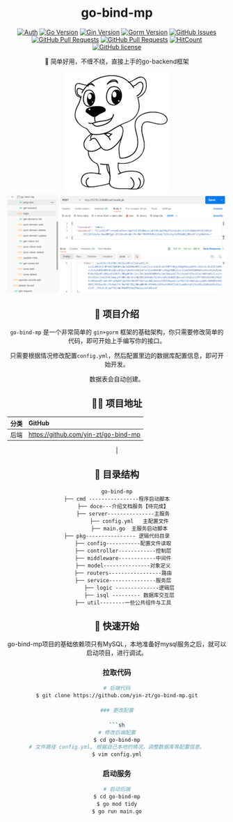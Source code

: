 <div align="center">

<h1 align="center">go-bind-mp</h1>

[![Auth](https://img.shields.io/badge/Auth-eryajf-ff69b4)](https://github.com/eryajf)
[![Go Version](https://img.shields.io/github/go-mod/go-version/eryajf/xirang)](https://github.com/eryajf/xirang)
[![Gin Version](https://img.shields.io/badge/Gin-1.6.3-brightgreen)](https://github.com/eryajf/xirang)
[![Gorm Version](https://img.shields.io/badge/Gorm-1.20.12-brightgreen)](https://github.com/eryajf/xirang)
[![GitHub Issues](https://img.shields.io/github/issues/eryajf/xirang.svg)](https://github.com/eryajf/xirang/issues)
[![GitHub Pull Requests](https://img.shields.io/github/issues-pr/eryajf/xirang)](https://github.com/eryajf/xirang/pulls)
[![GitHub Pull Requests](https://img.shields.io/github/stars/eryajf/xirang)](https://github.com/eryajf/xirang/stargazers)
[![HitCount](https://views.whatilearened.today/views/github/eryajf/xirang.svg)](https://github.com/eryajf/xirang)
[![GitHub license](https://img.shields.io/github/license/eryajf/xirang)](https://github.com/eryajf/xirang/blob/main/LICENSE)

<p> 🐉 简单好用，不缠不绕，直接上手的go-backend框架 </p>

![logo](cmd/docs/logo.png)
![api](cmd/docs/postman.png)


## 🥸 项目介绍

`go-bind-mp` 是一个非常简单的 `gin+gorm` 框架的基础架构，你只需要修改简单的代码，即可开始上手编写你的接口。

只需要根据情况修改配置`config.yml`，然后配置里边的数据库配置信息，即可开始开发。

数据表会自动创建。

## 👨‍💻 项目地址

| 分类 |                        GitHub                       
| :--: | :--------------------------------------------------
| 后端 |  https://github.com/yin-zt/go-bind-mp
|
## 📖 目录结构

```
go-bind-mp
├── cmd ----------------程序启动脚本
    ├── doce---介绍文档服务【待完成】
    ├── server---------------主服务
        ├── config.yml   主配置文件
        ├── main.go  主服务启动脚本
├── pkg---------------- 逻辑代码目录
    ├── config-----------配置文件读取
    ├── controller------------控制层
    ├── middleware------------中间件
    ├── model---------------对象定义
    ├── routers-----------------路由
    ├── service---------------服务层
        ├── logic --------------逻辑层
        ├── isql --------- 数据库交互层
    ├── util--------一些公共组件与工具
```


## 🚀 快速开始

go-bind-mp项目的基础依赖项只有MySQL，本地准备好mysql服务之后，就可以启动项目，进行调试。

### 拉取代码

```sh
# 后端代码
$ git clone https://github.com/yin-zt/go-bind-mp.git

### 更改配置

```sh
# 修改后端配置
$ cd go-bind-mp
# 文件路径 config.yml, 根据自己本地的情况，调整数据库等配置信息。
$ vim config.yml
```

### 启动服务

```sh
# 启动后端
$ cd go-bind-mp
$ go mod tidy
$ go run main.go

```

